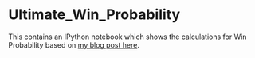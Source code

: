 # Ultimate_Win_Probability

This contains an IPython notebook which shows the calculations for Win Probability based on [my blog post here](https://scottcgrindy.wordpress.com/2016/11/23/absorbing-markov-chains-and-ultimate-part-i/).